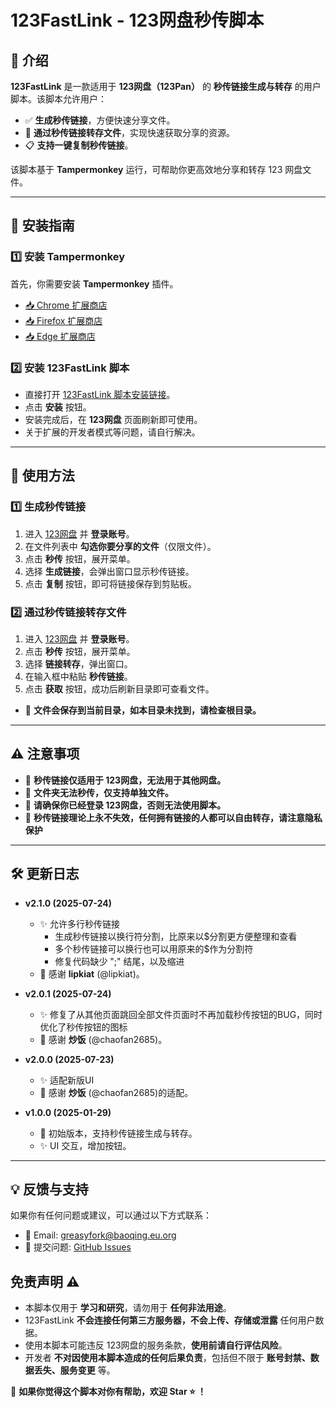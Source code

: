 # 123FastLink - 123网盘秒传脚本

## 📌 介绍
**123FastLink** 是一款适用于 **123网盘（123Pan）** 的 **秒传链接生成与转存** 的用户脚本。该脚本允许用户：
- ✅ **生成秒传链接**，方便快速分享文件。
- 🔄 **通过秒传链接转存文件**，实现快速获取分享的资源。
- 📋 **支持一键复制秒传链接**。

该脚本基于 **Tampermonkey** 运行，可帮助你更高效地分享和转存 123 网盘文件。

---

## 🚀 安装指南
### 1️⃣ 安装 Tampermonkey
首先，你需要安装 **Tampermonkey** 插件。
- [📥 Chrome 扩展商店](https://chrome.google.com/webstore/detail/tampermonkey/dhdgffkkebhmkfjojejmpbldmpobfkfo)
- [📥 Firefox 扩展商店](https://addons.mozilla.org/en-US/firefox/addon/tampermonkey/)
- [📥 Edge 扩展商店](https://microsoftedge.microsoft.com/addons/detail/%E7%AF%A1%E6%94%B9%E7%8C%B4/iikmkjmpaadaobahmlepeloendndfphd)

### 2️⃣ 安装 123FastLink 脚本
- 直接打开 [123FastLink 脚本安装链接](https://greasyfork.org/zh-CN/scripts/525210-123fastlink)。
- 点击 **安装** 按钮。
- 安装完成后，在 **123网盘** 页面刷新即可使用。
- 关于扩展的开发者模式等问题，请自行解决。

---

## 🎯 使用方法
### 1️⃣ 生成秒传链接
1. 进入 [123网盘](https://www.123pan.com/) 并 **登录账号**。
2. 在文件列表中 **勾选你要分享的文件**（仅限文件）。
3. 点击 **秒传** 按钮，展开菜单。
4. 选择 **生成链接**，会弹出窗口显示秒传链接。
5. 点击 **复制** 按钮，即可将链接保存到剪贴板。

### 2️⃣ 通过秒传链接转存文件
1. 进入 [123网盘](https://www.123pan.com/) 并 **登录账号**。
2. 点击 **秒传** 按钮，展开菜单。
3. 选择 **链接转存**，弹出窗口。
4. 在输入框中粘贴 **秒传链接**。
5. 点击 **获取** 按钮，成功后刷新目录即可查看文件。
- 📌 **文件会保存到当前目录，如本目录未找到，请检查根目录。**

---

## ⚠️ 注意事项
- 📌 **秒传链接仅适用于 123网盘，无法用于其他网盘。**
- 📌 **文件夹无法秒传，仅支持单独文件。**
- 📌 **请确保你已经登录 123网盘，否则无法使用脚本。**
- 📌 **秒传链接理论上永不失效，任何拥有链接的人都可以自由转存，请注意隐私保护**

---

## 🛠️ 更新日志
- **v2.1.0 (2025-07-24)**
  - ✨ 允许多行秒传链接
    - 生成秒传链接以换行符分割，比原来以$分割更方便整理和查看
    - 多个秒传链接可以换行也可以用原来的$作为分割符
    - 修复代码缺少 ";" 结尾，以及缩进
  - 📌 感谢 **lipkiat** (@lipkiat)。

- **v2.0.1 (2025-07-24)**
  - ✨ 修复了从其他页面跳回全部文件页面时不再加载秒传按钮的BUG，同时优化了秒传按钮的图标
  - 📌 感谢 **炒饭** (@chaofan2685)。

- **v2.0.0 (2025-07-23)**
  - ✨ 适配新版UI
  - 📌 感谢 **炒饭** (@chaofan2685)的适配。

- **v1.0.0 (2025-01-29)**
  - 🎉 初始版本，支持秒传链接生成与转存。
  - ✨ UI 交互，增加按钮。

---

## 💡 反馈与支持
如果你有任何问题或建议，可以通过以下方式联系：
- 📧 Email: greasyfork@baoqing.eu.org
- 🐛 提交问题: [GitHub Issues](https://github.com/Bao-qing/123FastLink/issues)

## 免责声明 ⚠️
- 本脚本仅用于 **学习和研究**，请勿用于 **任何非法用途**。
- 123FastLink **不会连接任何第三方服务器，不会上传、存储或泄露** 任何用户数据。
- 使用本脚本可能违反 123网盘的服务条款，**使用前请自行评估风险**。
- 开发者 **不对因使用本脚本造成的任何后果负责**，包括但不限于 **账号封禁、数据丢失、服务变更** 等。

🙏 **如果你觉得这个脚本对你有帮助，欢迎 Star ⭐ ！**
